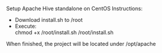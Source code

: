 Setup Apache Hive standalone on CentOS 
Instructions: 

* Download install.sh to /root
* Execute:  
  chmod +x /root/install.sh
  /root/install.sh
            
When finished, the project will be located under /opt/apache
